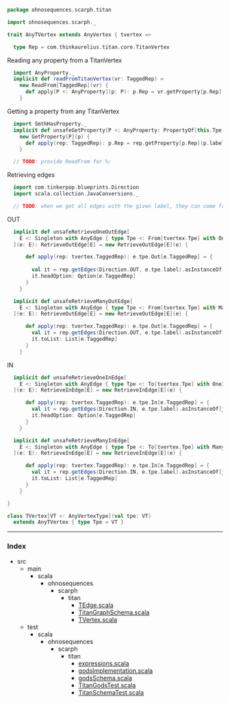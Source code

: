 
```scala
package ohnosequences.scarph.titan

import ohnosequences.scarph._

trait AnyTVertex extends AnyVertex { tvertex =>

  type Rep = com.thinkaurelius.titan.core.TitanVertex
```

Reading any property from a TitanVertex

```scala
  import AnyProperty._
  implicit def readFromTitanVertex(vr: TaggedRep) = 
    new ReadFrom[TaggedRep](vr) {
      def apply[P <: AnyProperty](p: P): p.Rep = vr.getProperty[p.Rep](p.label)
    }
```

Getting a property from any TitanVertex

```scala
  import SmthHasProperty._
  implicit def unsafeGetProperty[P <: AnyProperty: PropertyOf[this.Tpe]#is](p: P) = 
    new GetProperty[P](p) {
      def apply(rep: TaggedRep): p.Rep = rep.getProperty[p.Rep](p.label)
    }

  // TODO: provide ReadFrom for %:

```

Retrieving edges

```scala
  import com.tinkerpop.blueprints.Direction
  import scala.collection.JavaConversions._

  // TODO: when we get all edges with the given label, they can come from vertices with the wrong type

```

OUT

```scala
  implicit def unsafeRetrieveOneOutEdge[
    E <: Singleton with AnyEdge { type Tpe <: From[tvertex.Tpe] with OneOut }
  ](e: E): RetrieveOutEdge[E] = new RetrieveOutEdge[E](e) {

      def apply(rep: tvertex.TaggedRep): e.tpe.Out[e.TaggedRep] = {
        
        val it = rep.getEdges(Direction.OUT, e.tpe.label).asInstanceOf[java.lang.Iterable[e.TaggedRep]]
        it.headOption: Option[e.TaggedRep]
      }
    }

  implicit def unsafeRetrieveManyOutEdge[
    E <: Singleton with AnyEdge { type Tpe <: From[tvertex.Tpe] with ManyOut }
  ](e: E): RetrieveOutEdge[E] = new RetrieveOutEdge[E](e) {

      def apply(rep: tvertex.TaggedRep): e.tpe.Out[e.TaggedRep] = {
        val it = rep.getEdges(Direction.OUT, e.tpe.label).asInstanceOf[java.lang.Iterable[e.TaggedRep]]
        it.toList: List[e.TaggedRep]
      }
    }
```

IN

```scala
  implicit def unsafeRetrieveOneInEdge[
    E <: Singleton with AnyEdge { type Tpe <: To[tvertex.Tpe] with OneIn }
  ](e: E): RetrieveInEdge[E] = new RetrieveInEdge[E](e) {

      def apply(rep: tvertex.TaggedRep): e.tpe.In[e.TaggedRep] = {
        val it = rep.getEdges(Direction.IN, e.tpe.label).asInstanceOf[java.lang.Iterable[e.TaggedRep]]
        it.headOption: Option[e.TaggedRep]
      }
    }

  implicit def unsafeRetrieveManyInEdge[
    E <: Singleton with AnyEdge { type Tpe <: To[tvertex.Tpe] with ManyIn }
  ](e: E): RetrieveInEdge[E] = new RetrieveInEdge[E](e) {

      def apply(rep: tvertex.TaggedRep): e.tpe.In[e.TaggedRep] = {
        val it = rep.getEdges(Direction.IN, e.tpe.label).asInstanceOf[java.lang.Iterable[e.TaggedRep]]
        it.toList: List[e.TaggedRep]
      }
    }

}

class TVertex[VT <: AnyVertexType](val tpe: VT) 
  extends AnyTVertex { type Tpe = VT }

```


------

### Index

+ src
  + main
    + scala
      + ohnosequences
        + scarph
          + titan
            + [TEdge.scala][main/scala/ohnosequences/scarph/titan/TEdge.scala]
            + [TitanGraphSchema.scala][main/scala/ohnosequences/scarph/titan/TitanGraphSchema.scala]
            + [TVertex.scala][main/scala/ohnosequences/scarph/titan/TVertex.scala]
  + test
    + scala
      + ohnosequences
        + scarph
          + titan
            + [expressions.scala][test/scala/ohnosequences/scarph/titan/expressions.scala]
            + [godsImplementation.scala][test/scala/ohnosequences/scarph/titan/godsImplementation.scala]
            + [godsSchema.scala][test/scala/ohnosequences/scarph/titan/godsSchema.scala]
            + [TitanGodsTest.scala][test/scala/ohnosequences/scarph/titan/TitanGodsTest.scala]
            + [TitanSchemaTest.scala][test/scala/ohnosequences/scarph/titan/TitanSchemaTest.scala]

[main/scala/ohnosequences/scarph/titan/TEdge.scala]: TEdge.scala.md
[main/scala/ohnosequences/scarph/titan/TitanGraphSchema.scala]: TitanGraphSchema.scala.md
[main/scala/ohnosequences/scarph/titan/TVertex.scala]: TVertex.scala.md
[test/scala/ohnosequences/scarph/titan/expressions.scala]: ../../../../../test/scala/ohnosequences/scarph/titan/expressions.scala.md
[test/scala/ohnosequences/scarph/titan/godsImplementation.scala]: ../../../../../test/scala/ohnosequences/scarph/titan/godsImplementation.scala.md
[test/scala/ohnosequences/scarph/titan/godsSchema.scala]: ../../../../../test/scala/ohnosequences/scarph/titan/godsSchema.scala.md
[test/scala/ohnosequences/scarph/titan/TitanGodsTest.scala]: ../../../../../test/scala/ohnosequences/scarph/titan/TitanGodsTest.scala.md
[test/scala/ohnosequences/scarph/titan/TitanSchemaTest.scala]: ../../../../../test/scala/ohnosequences/scarph/titan/TitanSchemaTest.scala.md